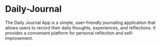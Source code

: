 # Daily-Journal
The Daily Journal App is a simple, user-friendly journaling application that allows users to record their daily thoughts, experiences, and reflections. It provides a convenient platform for personal reflection and self-improvement.
